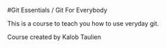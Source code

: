 #Git Essentials / Git For EverybodyThis is a course to teach you how to use veryday git.Course created by Kalob Taulien